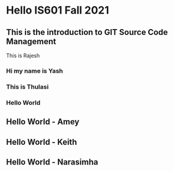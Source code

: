 # Hello IS601 Fall 2021
## This is the introduction to GIT Source Code Management
This is Rajesh
### Hi my name is Yash
### This is Thulasi
### Hello World
## Hello World - Amey
## Hello World - Keith
## Hello World - Narasimha

